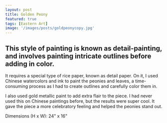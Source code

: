 ```yaml
---
layout: post
title: Golden Peony
featured: true
tags: [Eastern Art]
image: '/images/posts/goldpeonycopy.jpg'
---
```


## This style of painting is known as detail-painting, and involves painting intricate outlines before adding in color.

It requires a special type of rice paper, known as detail paper. On it, I used Chinese watercolors and ink to paint the peonies and leaves, a time-consuming process as I had to create outlines and carefully color them in. 

I also used gold metallic paint to add extra flair to the piece. I had never used this on Chinese paintings before, but the results were super cool. It gave the piece a more celebratory feeling and helped the peonies stand out. 

Dimensions (H x W): 24" x 16"